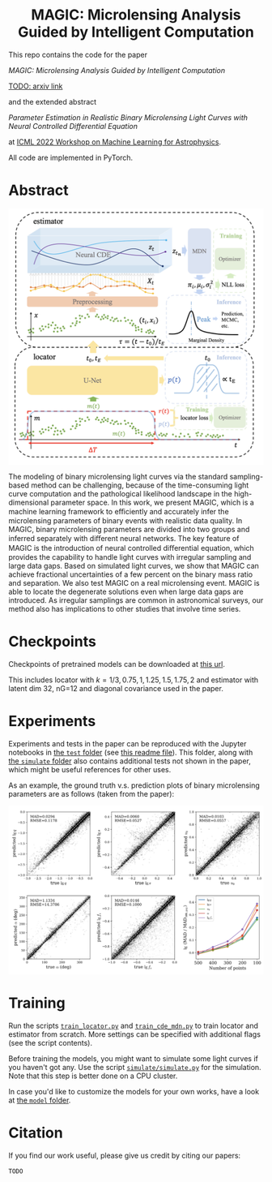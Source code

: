 <h1 align='center'>
MAGIC: Microlensing Analysis Guided by Intelligent Computation
</h1>

This repo contains the code for the paper 

*MAGIC: Microlensing Analysis Guided by Intelligent Computation*

[TODO: arxiv link]()

and the extended abstract 

*Parameter Estimation in Realistic Binary Microlensing Light Curves with Neural Controlled Differential Equation*

at [ICML 2022 Workshop on Machine Learning for Astrophysics](https://ml4astro.github.io/icml2022/).

All code are implemented in PyTorch.

# Abstract

<p align="center">
<img align="middle" src="./figs/model.png" width="666" />
</p>

The modeling of binary microlensing light curves via the standard sampling-based method can be challenging, because of the time-consuming light curve computation and the pathological likelihood landscape in the high-dimensional parameter space. In this work, we present MAGIC, which is a machine learning framework to eﬃciently and accurately infer the microlensing parameters of binary events with realistic data quality. In MAGIC, binary microlensing parameters are divided into two groups and inferred separately with diﬀerent neural networks. The key feature of MAGIC is the introduction of neural controlled diﬀerential equation, which provides the capability to handle light curves with irregular sampling and large data gaps. Based on simulated light curves, we show that MAGIC can achieve fractional uncertainties of a few percent on the binary mass ratio and separation. We also test MAGIC on a real microlensing event. MAGIC is able to locate the degenerate solutions even when large data gaps are introduced. As irregular samplings are common in astronomical surveys, our method also has implications to other studies that involve time series.

# Checkpoints
Checkpoints of pretrained models can be downloaded at [this url](https://cloud.tsinghua.edu.cn/d/c81144404fbe4f0f89cd/).

This includes locator with $k=1/3, 0.75, 1, 1.25, 1.5, 1.75, 2$ and estimator with latent dim 32, nG=12 and diagonal covariance used in the paper.

# Experiments
Experiments and tests in the paper can be reproduced with the Jupyter notebooks in [the `test` folder](./test/) (see [this readme file](./test/README.md)). This folder, along with [the `simulate` folder](./simulate/) also contains additional tests not shown in the paper, which might be useful references for other uses.

As an example, the ground truth v.s. prediction plots of binary microlensing parameters are as follows (taken from the paper):

<p align="center">
<img align="middle" src="./figs/param.png" width="666" />
</p>

# Training
Run the scripts [`train_locator.py`](./train_locator.py) and [`train_cde_mdn.py`](./train_cde_mdn.py) to train locator and estimator from scratch. More settings can be specified with additional flags (see the script contents).

Before training the models, you might want to simulate some light curves if you haven't got any. Use the script [`simulate/simulate.py`](./simulate/simulate.py) for the simulation. Note that this step is better done on a CPU cluster.

In case you'd like to customize the models for your own works, have a look at [the `model` folder](./model/).

# Citation
If you find our work useful, please give us credit by citing our papers:
```
TODO
```
